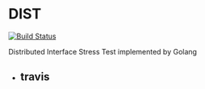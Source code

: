 # DIST

[![Build Status](https://travis-ci.org/tanhaipeng/DIST.svg?branch=master)](https://travis-ci.org/tanhaipeng/DIST)

Distributed Interface Stress Test implemented by Golang

+ ## travis